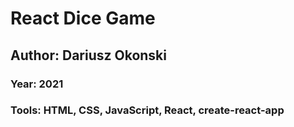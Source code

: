 # React Dice Game

## Author: Dariusz Okonski
### Year: 2021

### Tools: HTML, CSS, JavaScript, React, create-react-app